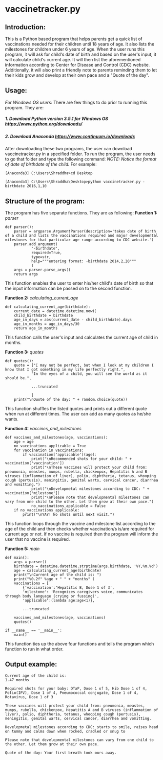 # vaccinetracker.py 

## Introduction:
This is a Python based program that helps parents get a quick list of vaccinations needed for their children until 18 years of age. It also lists the milestones for children under 6 years of age. When the user runs this program, it will ask for child's date of birth and based on the user's input, it will calculate child's current age. It will then list the aforementioned information according to Center for Disease and Control (CDC) website. Additionally, it will also print a friendly note to parents reminding them to let their kids grow and develop at their own pace and a "Quote of the day".

## Usage:
_For Windows OS users:_
There are few things to do prior to running this program. They are:
##### 1. Download Python version 3.5.1 for Windows OS <https://www.python.org/downloads/>
##### 2. Download Anaconda <https://www.continuum.io/downloads> 
After downloading these two programs, the user can download vaccinetracker.py in a specified folder. To run the program, the user needs to go that folder and type the following command: *NOTE: Notice the format of date of birthdate of the child.*
For example:
```
[Anaconda3] C:\Users\Shraddha>cd Desktop

[Anaconda3] C:\Users\Shraddha\Desktop>python vaccinetracker.py -birthdate 2016,1,10
```

## Structure of the program:
The program has five separate functions. They are as following:
**Function 1:** _parser_
```
def parser():
    parser = argparse.ArgumentParser(description='takes date of birth of a child and lists the vaccinations required and major developmental milestones for that particular age range according to CDC website.')
    parser.add_argument(
            "-birthdate",
            required=True,
            type=str,
            help="""entering format: -birthdate 2014,2,20"""
            )
    args = parser.parse_args()
    return args
```
This function enables the user to enter his/her child's date of birth so that the input information can be passed on to the second function. 

**Function 2:** *calculating_current_age*
```
def calculating_current_age(birthdate):
    current_date = datetime.datetime.now()
    child_birthdate = birthdate
    age_in_days = abs(current_date - child_birthdate).days
    age_in_months = age_in_days/30
    return age_in_months
```
This function calls the user's input and calculates the current age of child in months.

**Function 3:** _quotes_
```
def quotes():
    quote = ["I may not be perfect, but when I look at my children I know that I got something in my life perfectly right.",
            "In the eyes of a child, you will see the world as it should be.",
            
            ...truncated
            
            ]
    print("\nQuote of the day: " + random.choice(quote))
```
This function shuffles the listed quotes and prints out a different quote when run at different times. The user can add as many quotes as he/she wants.

**Function 4:** *vaccines_and_milestones*
```
def vaccines_and_milestones(age, vaccinations):
    age = age
    no_vaccinations_applicable = True
    for vaccination in vaccinations:
        if vaccination['applicable'](age):
            print("\nRecommended shots for your child: " + vaccination['vaccination'])
            print("\nThese vaccines will protect your child from: pneumonia, measles, mumps, rubella, chickenpox, Hepatitis A and B viruses (inflammation of liver), polio, diphtheria, tetanus, whooping cough (pertusis), meningitis, genital warts, cervical cancer, diarrhea and vomitting.")
            print("\nDevelopmetal milestones according to CDC: " + vaccination['milestone'])
            print("\nPlease note that developmental milestones can vary from one child to the other. Let them grow at their own pace.")
            no_vaccinations_applicable = False
    if no_vaccinations_applicable:
        print("\nYAY! No shots until next visit.")
```
This function loops through the vaccine and milestone list according to the age of the child and then checks whether vaccination/s is/are required for current age or not. If no vaccine is required then the program will inform the user that no vaccine is required.

**Function 5:** *main*
```
def main():
    args = parser()
    birthdate = datetime.datetime.strptime(args.birthdate, '%Y,%m,%d')
    age = calculating_current_age(birthdate)
    print("\nCurrent age of the child is: ")
    print("%0.2f" %age + " " + "months" )
    vaccinations = [
        {'vaccination':'Hepatitis B, Dose 1 of 3',
        'milestone': 'Recognizes caregivers voice, communicates through body language (crying or fussing)',
        'applicable':(lambda age:age<1)},
        
        ...truncated
        
    vaccines_and_milestones(age, vaccinations)
    quotes()

if __name__ == '__main__':
    main()
```
This function ties up the above four functions and tells the program which function to run in what order. 

## Output example:
```
Current age of the child is:
1.47 months

Required shots for your baby: DTaP, Dose 1 of 5, Hib Dose 1 of 4, Polio(IPV), Dose 1 of 4, Pneumococcal conjugate, Dose 1 of 4, Rotavirus, Dose 1 of 3

These vaccines will protect your child from: pneumonia, measles, mumps, rubella, chickenpox, Hepatitis A and B viruses (inflammation of liver), polio, diphtheria, tetanus, whooping cough (pertusis), meningitis, genital warts, cervical cancer, diarrhea and vomitting.

Developmetal milestones according to CDC: starts to smile, raises head on tummy and calms down when rocked, cradled or snug to

Please note that developmental milestones can vary from one child to the other. Let them grow at their own pace.

Quote of the day: Your first breath took ours away.
```
